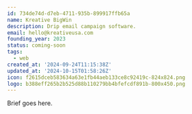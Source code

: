 ```yaml
---
id: 734de74d-d7eb-4711-935b-899917ffb65a
name: Kreative BigWin
description: Drip email campaign software.
email: hello@kreativeusa.com
founding_year: 2023
status: coming-soon
tags:
  - web
created_at: '2024-09-24T11:15:38Z'
updated_at: '2024-10-15T01:58:26Z'
icon: f2615dceb583634a63e1fb44aeb133ce8c92419c-824x824.png
logo: b388eff265b2b525d88b110279bb4bfefcdf891b-800x450.png
---
```


Brief goes here.